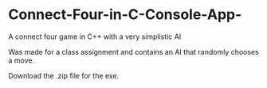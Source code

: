 # Connect-Four-in-C-Console-App-
A connect four game in C++ with a very simplistic AI

Was made for a class assignment and contains an AI that randomly chooses a move.

Download the .zip file for the exe.
